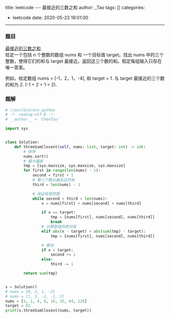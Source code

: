 title: leetcode --- 最接近的三数之和
author: _Tao
tags: []
categories:
  - leetcode
date: 2020-05-23 19:01:00
---
### 题目

[最接近的三数之和](https://leetcode-cn.com/problems/3sum-closest/)<br/>
给定一个包括 n 个整数的数组 nums 和 一个目标值 target。找出 nums 中的三个整数，使得它们的和与 target 最接近。返回这三个数的和。假定每组输入只存在唯一答案。
>
例如，给定数组 nums = [-1，2，1，-4], 和 target = 1. 与 target 最接近的三个数的和为 2. (-1 + 2 + 1 = 2).

<!-- more -->

### 题解

```python
# !/usr/bin/env python
# -*- coding:utf-8 -*-
# __author__ = 'ChenTao'

import sys


class Solution:
    def threeSumClosest(self, nums: list, target: int) -> int:
        # 排序
        nums.sort()
        # 最大偏差
        tmp = [sys.maxsize, sys.maxsize, sys.maxsize]
        for first in range(len(nums) - 2):
            second = first + 1
            # 第三个数从最右边开始
            third = len(nums) - 1

            # 保证有效范围
            while second < third < len(nums):
                x = nums[first] + nums[second] + nums[third]

                if x == target:
                    tmp = [nums[first], nums[second], nums[third]]
                    break
                # 计算差值的绝对值
                elif abs(x - target) < abs(sum(tmp) - target):
                    tmp = [nums[first], nums[second], nums[third]]

                # 挪动
                if x < target:
                    second += 1
                else:
                    third -= 1

        return sum(tmp)


s = Solution()
# nums = [0, 2, 1, -3]
# nums = [1, 1, -1, -1, 3]
nums = [1, 2, 4, 8, 16, 32, 64, 128]
target = 82
print(s.threeSumClosest(nums, target))

```